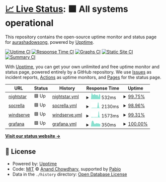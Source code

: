 # [📈 Live Status](https://aurashadowsong.github.io/upptime): <!--live status--> **🟩 All systems operational**

This repository contains the open-source uptime monitor and status page for [aurashadowsong](https://aurashadowsong.github.io/upptime), powered by [Upptime](https://github.com/upptime/upptime).

[![Uptime CI](https://github.com/aurashadowsong/upptime/workflows/Uptime%20CI/badge.svg)](https://github.com/aurashadowsong/upptime/actions?query=workflow%3A%22Uptime+CI%22)
[![Response Time CI](https://github.com/aurashadowsong/upptime/workflows/Response%20Time%20CI/badge.svg)](https://github.com/aurashadowsong/upptime/actions?query=workflow%3A%22Response+Time+CI%22)
[![Graphs CI](https://github.com/aurashadowsong/upptime/workflows/Graphs%20CI/badge.svg)](https://github.com/aurashadowsong/upptime/actions?query=workflow%3A%22Graphs+CI%22)
[![Static Site CI](https://github.com/aurashadowsong/upptime/workflows/Static%20Site%20CI/badge.svg)](https://github.com/aurashadowsong/upptime/actions?query=workflow%3A%22Static+Site+CI%22)
[![Summary CI](https://github.com/aurashadowsong/upptime/workflows/Summary%20CI/badge.svg)](https://github.com/aurashadowsong/upptime/actions?query=workflow%3A%22Summary+CI%22)

With [Upptime](https://upptime.js.org), you can get your own unlimited and free uptime monitor and status page, powered entirely by a GitHub repository. We use [Issues](https://github.com/aurashadowsong/upptime/issues) as incident reports, [Actions](https://github.com/aurashadowsong/upptime/actions) as uptime monitors, and [Pages](https://aurashadowsong.github.io/upptime) for the status page.

<!--start: status pages-->
<!-- This summary is generated by Upptime (https://github.com/upptime/upptime) -->
<!-- Do not edit this manually, your changes will be overwritten -->
<!-- prettier-ignore -->
| URL | Status | History | Response Time | Uptime |
| --- | ------ | ------- | ------------- | ------ |
| <img alt="" src="https://icons.duckduckgo.com/ip3/night.star.ddns-ip.net.ico" height="13"> [nightstar](https://night.star.ddns-ip.net) | 🟩 Up | [nightstar.yml](https://github.com/aurashadowsong/upptime/commits/HEAD/history/nightstar.yml) | <details><summary><img alt="Response time graph" src="./graphs/nightstar/response-time-week.png" height="20"> 532ms</summary><br><a href="https://aurashadowsong.github.io/upptime/history/nightstar"><img alt="Response time 534" src="https://img.shields.io/endpoint?url=https%3A%2F%2Fraw.githubusercontent.com%2Faurashadowsong%2Fupptime%2FHEAD%2Fapi%2Fnightstar%2Fresponse-time.json"></a><br><a href="https://aurashadowsong.github.io/upptime/history/nightstar"><img alt="24-hour response time 596" src="https://img.shields.io/endpoint?url=https%3A%2F%2Fraw.githubusercontent.com%2Faurashadowsong%2Fupptime%2FHEAD%2Fapi%2Fnightstar%2Fresponse-time-day.json"></a><br><a href="https://aurashadowsong.github.io/upptime/history/nightstar"><img alt="7-day response time 532" src="https://img.shields.io/endpoint?url=https%3A%2F%2Fraw.githubusercontent.com%2Faurashadowsong%2Fupptime%2FHEAD%2Fapi%2Fnightstar%2Fresponse-time-week.json"></a><br><a href="https://aurashadowsong.github.io/upptime/history/nightstar"><img alt="30-day response time 534" src="https://img.shields.io/endpoint?url=https%3A%2F%2Fraw.githubusercontent.com%2Faurashadowsong%2Fupptime%2FHEAD%2Fapi%2Fnightstar%2Fresponse-time-month.json"></a><br><a href="https://aurashadowsong.github.io/upptime/history/nightstar"><img alt="1-year response time 534" src="https://img.shields.io/endpoint?url=https%3A%2F%2Fraw.githubusercontent.com%2Faurashadowsong%2Fupptime%2FHEAD%2Fapi%2Fnightstar%2Fresponse-time-year.json"></a></details> | <details><summary><a href="https://aurashadowsong.github.io/upptime/history/nightstar">99.75%</a></summary><a href="https://aurashadowsong.github.io/upptime/history/nightstar"><img alt="All-time uptime 99.86%" src="https://img.shields.io/endpoint?url=https%3A%2F%2Fraw.githubusercontent.com%2Faurashadowsong%2Fupptime%2FHEAD%2Fapi%2Fnightstar%2Fuptime.json"></a><br><a href="https://aurashadowsong.github.io/upptime/history/nightstar"><img alt="24-hour uptime 100.00%" src="https://img.shields.io/endpoint?url=https%3A%2F%2Fraw.githubusercontent.com%2Faurashadowsong%2Fupptime%2FHEAD%2Fapi%2Fnightstar%2Fuptime-day.json"></a><br><a href="https://aurashadowsong.github.io/upptime/history/nightstar"><img alt="7-day uptime 99.75%" src="https://img.shields.io/endpoint?url=https%3A%2F%2Fraw.githubusercontent.com%2Faurashadowsong%2Fupptime%2FHEAD%2Fapi%2Fnightstar%2Fuptime-week.json"></a><br><a href="https://aurashadowsong.github.io/upptime/history/nightstar"><img alt="30-day uptime 99.86%" src="https://img.shields.io/endpoint?url=https%3A%2F%2Fraw.githubusercontent.com%2Faurashadowsong%2Fupptime%2FHEAD%2Fapi%2Fnightstar%2Fuptime-month.json"></a><br><a href="https://aurashadowsong.github.io/upptime/history/nightstar"><img alt="1-year uptime 99.86%" src="https://img.shields.io/endpoint?url=https%3A%2F%2Fraw.githubusercontent.com%2Faurashadowsong%2Fupptime%2FHEAD%2Fapi%2Fnightstar%2Fuptime-year.json"></a></details>
| <img alt="" src="https://icons.duckduckgo.com/ip3/socrella.serv00.net.ico" height="13"> [socrella](https://socrella.serv00.net) | 🟩 Up | [socrella.yml](https://github.com/aurashadowsong/upptime/commits/HEAD/history/socrella.yml) | <details><summary><img alt="Response time graph" src="./graphs/socrella/response-time-week.png" height="20"> 2130ms</summary><br><a href="https://aurashadowsong.github.io/upptime/history/socrella"><img alt="Response time 2130" src="https://img.shields.io/endpoint?url=https%3A%2F%2Fraw.githubusercontent.com%2Faurashadowsong%2Fupptime%2FHEAD%2Fapi%2Fsocrella%2Fresponse-time.json"></a><br><a href="https://aurashadowsong.github.io/upptime/history/socrella"><img alt="24-hour response time 771" src="https://img.shields.io/endpoint?url=https%3A%2F%2Fraw.githubusercontent.com%2Faurashadowsong%2Fupptime%2FHEAD%2Fapi%2Fsocrella%2Fresponse-time-day.json"></a><br><a href="https://aurashadowsong.github.io/upptime/history/socrella"><img alt="7-day response time 2130" src="https://img.shields.io/endpoint?url=https%3A%2F%2Fraw.githubusercontent.com%2Faurashadowsong%2Fupptime%2FHEAD%2Fapi%2Fsocrella%2Fresponse-time-week.json"></a><br><a href="https://aurashadowsong.github.io/upptime/history/socrella"><img alt="30-day response time 2130" src="https://img.shields.io/endpoint?url=https%3A%2F%2Fraw.githubusercontent.com%2Faurashadowsong%2Fupptime%2FHEAD%2Fapi%2Fsocrella%2Fresponse-time-month.json"></a><br><a href="https://aurashadowsong.github.io/upptime/history/socrella"><img alt="1-year response time 2130" src="https://img.shields.io/endpoint?url=https%3A%2F%2Fraw.githubusercontent.com%2Faurashadowsong%2Fupptime%2FHEAD%2Fapi%2Fsocrella%2Fresponse-time-year.json"></a></details> | <details><summary><a href="https://aurashadowsong.github.io/upptime/history/socrella">98.96%</a></summary><a href="https://aurashadowsong.github.io/upptime/history/socrella"><img alt="All-time uptime 98.96%" src="https://img.shields.io/endpoint?url=https%3A%2F%2Fraw.githubusercontent.com%2Faurashadowsong%2Fupptime%2FHEAD%2Fapi%2Fsocrella%2Fuptime.json"></a><br><a href="https://aurashadowsong.github.io/upptime/history/socrella"><img alt="24-hour uptime 100.00%" src="https://img.shields.io/endpoint?url=https%3A%2F%2Fraw.githubusercontent.com%2Faurashadowsong%2Fupptime%2FHEAD%2Fapi%2Fsocrella%2Fuptime-day.json"></a><br><a href="https://aurashadowsong.github.io/upptime/history/socrella"><img alt="7-day uptime 98.96%" src="https://img.shields.io/endpoint?url=https%3A%2F%2Fraw.githubusercontent.com%2Faurashadowsong%2Fupptime%2FHEAD%2Fapi%2Fsocrella%2Fuptime-week.json"></a><br><a href="https://aurashadowsong.github.io/upptime/history/socrella"><img alt="30-day uptime 98.96%" src="https://img.shields.io/endpoint?url=https%3A%2F%2Fraw.githubusercontent.com%2Faurashadowsong%2Fupptime%2FHEAD%2Fapi%2Fsocrella%2Fuptime-month.json"></a><br><a href="https://aurashadowsong.github.io/upptime/history/socrella"><img alt="1-year uptime 98.96%" src="https://img.shields.io/endpoint?url=https%3A%2F%2Fraw.githubusercontent.com%2Faurashadowsong%2Fupptime%2FHEAD%2Fapi%2Fsocrella%2Fuptime-year.json"></a></details>
| <img alt="" src="https://icons.duckduckgo.com/ip3/windserve.serv00.net.ico" height="13"> [windserve](https://windserve.serv00.net) | 🟩 Up | [windserve.yml](https://github.com/aurashadowsong/upptime/commits/HEAD/history/windserve.yml) | <details><summary><img alt="Response time graph" src="./graphs/windserve/response-time-week.png" height="20"> 1573ms</summary><br><a href="https://aurashadowsong.github.io/upptime/history/windserve"><img alt="Response time 1210" src="https://img.shields.io/endpoint?url=https%3A%2F%2Fraw.githubusercontent.com%2Faurashadowsong%2Fupptime%2FHEAD%2Fapi%2Fwindserve%2Fresponse-time.json"></a><br><a href="https://aurashadowsong.github.io/upptime/history/windserve"><img alt="24-hour response time 600" src="https://img.shields.io/endpoint?url=https%3A%2F%2Fraw.githubusercontent.com%2Faurashadowsong%2Fupptime%2FHEAD%2Fapi%2Fwindserve%2Fresponse-time-day.json"></a><br><a href="https://aurashadowsong.github.io/upptime/history/windserve"><img alt="7-day response time 1573" src="https://img.shields.io/endpoint?url=https%3A%2F%2Fraw.githubusercontent.com%2Faurashadowsong%2Fupptime%2FHEAD%2Fapi%2Fwindserve%2Fresponse-time-week.json"></a><br><a href="https://aurashadowsong.github.io/upptime/history/windserve"><img alt="30-day response time 1210" src="https://img.shields.io/endpoint?url=https%3A%2F%2Fraw.githubusercontent.com%2Faurashadowsong%2Fupptime%2FHEAD%2Fapi%2Fwindserve%2Fresponse-time-month.json"></a><br><a href="https://aurashadowsong.github.io/upptime/history/windserve"><img alt="1-year response time 1210" src="https://img.shields.io/endpoint?url=https%3A%2F%2Fraw.githubusercontent.com%2Faurashadowsong%2Fupptime%2FHEAD%2Fapi%2Fwindserve%2Fresponse-time-year.json"></a></details> | <details><summary><a href="https://aurashadowsong.github.io/upptime/history/windserve">99.31%</a></summary><a href="https://aurashadowsong.github.io/upptime/history/windserve"><img alt="All-time uptime 99.73%" src="https://img.shields.io/endpoint?url=https%3A%2F%2Fraw.githubusercontent.com%2Faurashadowsong%2Fupptime%2FHEAD%2Fapi%2Fwindserve%2Fuptime.json"></a><br><a href="https://aurashadowsong.github.io/upptime/history/windserve"><img alt="24-hour uptime 100.00%" src="https://img.shields.io/endpoint?url=https%3A%2F%2Fraw.githubusercontent.com%2Faurashadowsong%2Fupptime%2FHEAD%2Fapi%2Fwindserve%2Fuptime-day.json"></a><br><a href="https://aurashadowsong.github.io/upptime/history/windserve"><img alt="7-day uptime 99.31%" src="https://img.shields.io/endpoint?url=https%3A%2F%2Fraw.githubusercontent.com%2Faurashadowsong%2Fupptime%2FHEAD%2Fapi%2Fwindserve%2Fuptime-week.json"></a><br><a href="https://aurashadowsong.github.io/upptime/history/windserve"><img alt="30-day uptime 99.73%" src="https://img.shields.io/endpoint?url=https%3A%2F%2Fraw.githubusercontent.com%2Faurashadowsong%2Fupptime%2FHEAD%2Fapi%2Fwindserve%2Fuptime-month.json"></a><br><a href="https://aurashadowsong.github.io/upptime/history/windserve"><img alt="1-year uptime 99.73%" src="https://img.shields.io/endpoint?url=https%3A%2F%2Fraw.githubusercontent.com%2Faurashadowsong%2Fupptime%2FHEAD%2Fapi%2Fwindserve%2Fuptime-year.json"></a></details>
| <img alt="" src="https://icons.duckduckgo.com/ip3/alien.birdriver.org.ico" height="13"> [grafana](https://alien.birdriver.org) | 🟩 Up | [grafana.yml](https://github.com/aurashadowsong/upptime/commits/HEAD/history/grafana.yml) | <details><summary><img alt="Response time graph" src="./graphs/grafana/response-time-week.png" height="20"> 350ms</summary><br><a href="https://aurashadowsong.github.io/upptime/history/grafana"><img alt="Response time 885" src="https://img.shields.io/endpoint?url=https%3A%2F%2Fraw.githubusercontent.com%2Faurashadowsong%2Fupptime%2FHEAD%2Fapi%2Fgrafana%2Fresponse-time.json"></a><br><a href="https://aurashadowsong.github.io/upptime/history/grafana"><img alt="24-hour response time 259" src="https://img.shields.io/endpoint?url=https%3A%2F%2Fraw.githubusercontent.com%2Faurashadowsong%2Fupptime%2FHEAD%2Fapi%2Fgrafana%2Fresponse-time-day.json"></a><br><a href="https://aurashadowsong.github.io/upptime/history/grafana"><img alt="7-day response time 350" src="https://img.shields.io/endpoint?url=https%3A%2F%2Fraw.githubusercontent.com%2Faurashadowsong%2Fupptime%2FHEAD%2Fapi%2Fgrafana%2Fresponse-time-week.json"></a><br><a href="https://aurashadowsong.github.io/upptime/history/grafana"><img alt="30-day response time 885" src="https://img.shields.io/endpoint?url=https%3A%2F%2Fraw.githubusercontent.com%2Faurashadowsong%2Fupptime%2FHEAD%2Fapi%2Fgrafana%2Fresponse-time-month.json"></a><br><a href="https://aurashadowsong.github.io/upptime/history/grafana"><img alt="1-year response time 885" src="https://img.shields.io/endpoint?url=https%3A%2F%2Fraw.githubusercontent.com%2Faurashadowsong%2Fupptime%2FHEAD%2Fapi%2Fgrafana%2Fresponse-time-year.json"></a></details> | <details><summary><a href="https://aurashadowsong.github.io/upptime/history/grafana">100.00%</a></summary><a href="https://aurashadowsong.github.io/upptime/history/grafana"><img alt="All-time uptime 94.87%" src="https://img.shields.io/endpoint?url=https%3A%2F%2Fraw.githubusercontent.com%2Faurashadowsong%2Fupptime%2FHEAD%2Fapi%2Fgrafana%2Fuptime.json"></a><br><a href="https://aurashadowsong.github.io/upptime/history/grafana"><img alt="24-hour uptime 100.00%" src="https://img.shields.io/endpoint?url=https%3A%2F%2Fraw.githubusercontent.com%2Faurashadowsong%2Fupptime%2FHEAD%2Fapi%2Fgrafana%2Fuptime-day.json"></a><br><a href="https://aurashadowsong.github.io/upptime/history/grafana"><img alt="7-day uptime 100.00%" src="https://img.shields.io/endpoint?url=https%3A%2F%2Fraw.githubusercontent.com%2Faurashadowsong%2Fupptime%2FHEAD%2Fapi%2Fgrafana%2Fuptime-week.json"></a><br><a href="https://aurashadowsong.github.io/upptime/history/grafana"><img alt="30-day uptime 94.87%" src="https://img.shields.io/endpoint?url=https%3A%2F%2Fraw.githubusercontent.com%2Faurashadowsong%2Fupptime%2FHEAD%2Fapi%2Fgrafana%2Fuptime-month.json"></a><br><a href="https://aurashadowsong.github.io/upptime/history/grafana"><img alt="1-year uptime 94.87%" src="https://img.shields.io/endpoint?url=https%3A%2F%2Fraw.githubusercontent.com%2Faurashadowsong%2Fupptime%2FHEAD%2Fapi%2Fgrafana%2Fuptime-year.json"></a></details>

<!--end: status pages-->

[**Visit our status website →**](https://aurashadowsong.github.io/upptime)

## 📄 License

- Powered by: [Upptime](https://github.com/upptime/upptime)
- Code: [MIT](./LICENSE) © [Anand Chowdhary](https://anandchowdhary.com), supported by [Pabio](https://pabio.com)
- Data in the `./history` directory: [Open Database License](https://opendatacommons.org/licenses/odbl/1-0/)
